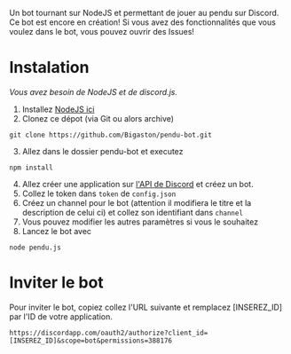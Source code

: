 Un bot tournant sur NodeJS et permettant de jouer au pendu sur Discord. Ce bot est encore en création! Si vous avez des fonctionnalités que vous voulez dans le bot, vous pouvez ouvrir des Issues!

# Instalation
*Vous avez besoin de NodeJS et de discord.js.*

1. Installez [NodeJS ici](https://nodejs.org/en/download/)
2. Clonez ce dépot (via Git ou alors archive)
```
git clone https://github.com/Bigaston/pendu-bot.git
```
3. Allez dans le dossier pendu-bot et executez
```
npm install
```
4. Allez créer une application sur [l'API de Discord](https://discordapp.com/developers/applications/) et créez un bot.
5. Collez le token dans `token` de `config.json`
6. Créez un channel pour le bot (attention il modifiera le titre et la description de celui ci) et collez son identifiant dans `channel`
7. Vous pouvez modifier les autres paramètres si vous le souhaitez
8. Lancez le bot avec
```
node pendu.js
```

# Inviter le bot
Pour inviter le bot, copiez collez l'URL suivante et remplacez [INSEREZ_ID] par l'ID de votre application.

```
https://discordapp.com/oauth2/authorize?client_id=[INSEREZ_ID]&scope=bot&permissions=388176
```
